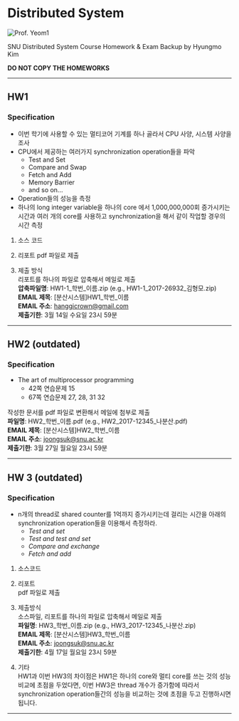 # Distributed System
![Prof. Yeom1](https://cse.snu.ac.kr/sites/default/files/styles/scale-width-220/public/node--professor/%EC%97%BC%ED%97%8C%EC%98%81%20%20%EA%B5%90%EC%88%98%EB%8B%98_28%20%2811%29_0.jpg)

SNU Distributed System Course Homework & Exam Backup by Hyungmo Kim

**DO NOT COPY THE HOMEWORKS**

---

## HW1
### Specification
* 이번 학기에 사용할 수 있는 멀티코어 기계를 하나 골라서 CPU 사양, 시스템 사양을 조사
* CPU에서 제공하는 여러가지 synchronization operation들을 파악
  * Test and Set
  * Compare and Swap
  * Fetch and Add
  * Memory Barrier
  * and so on...
* Operation들의 성능을 측정
* 하나의 long integer variable을 하나의 core 에서 1,000,000,000회 증가시키는 시간과 여러 개의 core를 사용하고 synchronization을 해서 같이 작업할 경우의 시간 측정

1. 소스 코드

2. 리포트
pdf 파일로 제출

3. 제출 방식  
리포트를 하나의 파일로 압축해서 메일로 제출  
**압축파일명**: HW1-1\_학번\_이름.zip (e.g., HW1-1\_2017-26932\_김형모.zip)  
**EMAIL 제목**: [분산시스템]HW1\_학번\_이름  
**EMAIL 주소**: hanggicrown@gmail.com  
**제출기한**: 3월 14일 수요일 23시 59분

---

## HW2 (outdated)
### Specification
* The art of multiprocessor programming
  * 42쪽 연습문제 15
  * 67쪽 연습문제 27, 28, 31 32

작성한 문서를 pdf 파일로 변환해서 메일에 첨부로 제출  
**파일명**: HW2\_학번\_이름.pdf (e.g., HW2\_2017-12345\_나분산.pdf)  
**EMAIL 제목**: [분산시스템]HW2\_학번\_이름  
**EMAIL 주소**: joongsuk@snu.ac.kr  
**제출기한**: 3월 27일 월요일 23시 59분

---

## HW 3 (outdated)
### Specification
* n개의 thread로 shared counter를 1억까지 증가시키는데 걸리는 시간을 아래의 synchronization operation들을 이용해서 측정하라. 
  - *Test and set*
  - *Test and test and set*
  - *Compare and exchange*
  - *Fetch and add*

1. 소스코드

2. 리포트  
pdf 파일로 제출

3. 제출방식  
소스파일, 리포트를 하나의 파일로 압축해서 메일로 제출  
**파일명**: HW3\_학번\_이름.zip (e.g., HW3\_2017-12345\_나분산.zip)  
**EMAIL 제목**: [분산시스템]HW3\_학번\_이름  
**EMAIL 주소**: joongsuk@snu.ac.kr  
**제출기한**: 4월 17일 월요일 23시 59분

4. 기타  
HW1과 이번 HW3의 차이점은 HW1은 하나의 core와 멀티 core를 쓰는 것의 성능 비교에 초점을 두었다면, 이번 HW3은 thread 개수가 증가함에 따라서 synchronization operation들간의 성능을 비교하는 것에 초점을 두고 진행하시면 됩니다.

---

